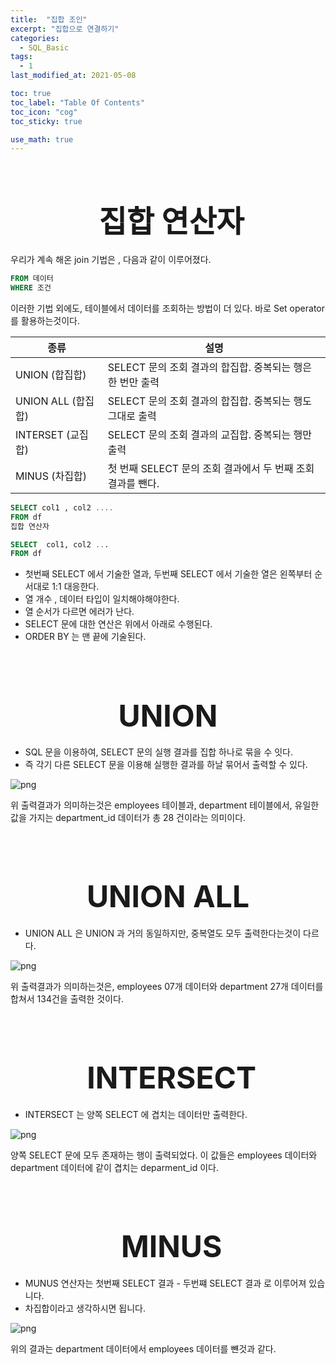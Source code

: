 ```yaml
---
title:  "집합 조인"
excerpt: "집합으로 연결하기"
categories:
  - SQL_Basic
tags:
  - 1
last_modified_at: 2021-05-08

toc: true
toc_label: "Table Of Contents"
toc_icon: "cog"
toc_sticky: true

use_math: true
---
```


<br>

# <center><font size="15"> 집합 연산자</font></center>

우리가 계속 해온 join 기법은 , 다음과 같이 이루어졌다. 

```sql
FROM 데이터
WHERE 조건
```

이러한 기법 외에도, 테이블에서 데이터를 조회하는 방법이 더 있다. 바로 Set operator 를 활용하는것이다.

| 종류               | 설명                                                        |
| ------------------ | ----------------------------------------------------------- |
| UNION (합집합)     | SELECT 문의 조회 결과의 합집합. 중복되는 행은 한 번만 출력  |
| UNION ALL (합집합) | SELECT 문의 조회 결과의 합집합. 중복되는 행도 그대로 출력   |
| INTERSET (교집합)  | SELECT 문의 조회 결과의 교집합. 중복되는 행만 출력          |
| MINUS (차집합)     | 첫 번째 SELECT 문의 조회 결과에서 두 번째 조회 결과를 뺀다. |

```sql
SELECT col1 , col2 ....
FROM df
집합 연산자

SELECT 	col1, col2 ...
FROM df
```

- 첫번째 SELECT 에서 기술한 열과, 두번째 SELECT 에서 기술한 열은 왼쪽부터 순서대로 1:1 대응한다.
- 열 개수 , 데이터 타입이 일치해야해야한다.
- 열 순서가 다르면 에러가 난다. 
- SELECT 문에 대한 연산은 위에서 아래로 수행된다. 
- ORDER BY 는 맨 끝에 기술된다.

<BR>

<BR>

# <center><font size="15"> UNION </font></center>

- SQL 문을 이용하여, SELECT 문의 실행 결과를 집합 하나로 묶을 수 잇다.
- 즉 각기 다른 SELECT 문을 이용해 실행한 결과를 하날 묶어서 출력할 수 있다.

![png](/assets/images/SQL_Basic/7_1.png)

위 출력결과가 의미하는것은 employees 테이블과, department 테이블에서, 유일한 값을 가지는 department_id 데이터가 총 28 건이라는 의미이다.

<br>

<br>

# <center><font size="15"> UNION ALL</font></center>

- UNION ALL 은 UNION 과 거의 동일하지만, 중복열도 모두 출력한다는것이 다르다. 

![png](/assets/images/SQL_Basic/7_2.png)

위 출력결과가 의미하는것은, employees 07개 데이터와 department 27개 데이터를 합쳐서 134건을 출력한 것이다.

<br>

<br>

# <center><font size="15"> INTERSECT</font></center>

- INTERSECT 는 양쪽 SELECT 에 겹치는 데이터만 출력한다. 

![png](/assets/images/SQL_Basic/7_3.png)

양쪽 SELECT 문에 모두 존재하는 행이 출력되었다. 이 값들은 employees 데이터와 department 데이터에 같이 겹치는 deparment_id 이다.

<br>

<br>

# <center><font size="15"> MINUS</font></center>

- MUNUS 연산자는 첫번째 SELECT 결과 - 두번쨰 SELECT 결과 로 이루어져 있습니다. 
- 차집합이라고 생각하시면 됩니다. 

![png](/assets/images/SQL_Basic/7_4.png)

위의 결과는 department 데이터에서 employees 데이터를 뺸것과 같다. 